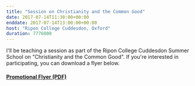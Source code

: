 ```yaml
---
title: "Session on Christianity and the Common Good"
date: 2017-07-14T11:30:00+00:00
enddate: 2017-07-14T13:00:00+00:00
host: "Ripon College Cuddesdon, Oxford"
duration: 7776000
---
```


I'll be teaching a session as part of the Ripon College Cuddesdon Summer School on "Christianity and the Common Good". If you're interested in participating, you can download a flyer below.

<!--more-->

#### [Promotional Flyer (PDF)](http://jeremykidwell.info/files/teaching/RCC_Summer_School_2017_v2.pdf)